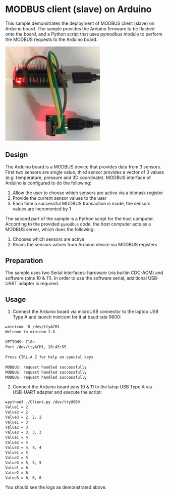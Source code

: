 # MODBUS client (slave) on Arduino

This sample demonstrates the deployment of MODBUS client (slave) on Arduino board. The sample provides the Arduino firmware to be flashed onto the board, and a Python script that uses pymodbus module to perform the MODBUS requests to the Arduino board.

<img width="300px" src="picture.png">


## Design

The Arduino board is a MODBUS device that provides data from 3 sensors. First two sensors are single value, third sensor provides a vector of 3 values (e.g. temperature, pressure and 3D coordinate). MODBUS interface of Arduino is configured to do the following:

1. Allow the user to choose which sensors are active via a bitmask register
2. Provide the current sensor values to the user
3. Each time a successful MODBUS transaction is made, the sensors values are incremented by 1

The second part of the sample is a Python script for the host computer. According to the provided `pymodbus` code, the host computer acts as a MODBUS server, which does the following:

1. Chooses which sensors are active
2. Reads the sensors values from Arduino device via MODBUS registers


## Preparation

The sample uses two Serial interfaces: hardware (via builtin CDC-ACM) and software (pins 10 & 11). In order to use the software serial, additional USB-UART adapter is required.


## Usage

1. Connect the Arduino board via microUSB connector to the laptop USB Type A and launch minicom for it at baud rate 9600:

```
►minicom -D /dev/ttyACM1
Welcome to minicom 2.8

OPTIONS: I18n
Port /dev/ttyACM1, 20:43:55

Press CTRL-A Z for help on special keys

MODBUS: request handled successfully
MODBUS: request handled successfully
MODBUS: request handled successfully
```

2. Connect the Arduino board pins 10 & 11 to the latop USB Type A via USB-UART adapter and execute the script:
```
►python3 ./Client.py /dev/ttyUSB0
Value1 = 2
Value2 = 2
Value3 = 2, 2, 2
Value1 = 3
Value2 = 3
Value3 = 3, 3, 3
Value1 = 4
Value2 = 4
Value3 = 4, 4, 4
Value1 = 5
Value2 = 5
Value3 = 5, 5, 5
Value1 = 6
Value2 = 6
Value3 = 6, 6, 6
```

You should see the logs as demonstrated above.

